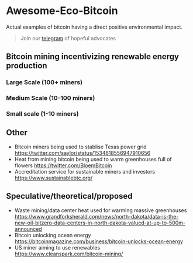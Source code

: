 # Awesome-Eco-Bitcoin

Actual examples of bitcoin having a direct positive environmental impact.

> Join our <a href="https://t.me/bitcoinenviromentalism">telegram</a> of hopeful advocates

## Bitcoin mining incentivizing renewable energy production 

### Large Scale (100+ miners)

### Medium Scale (10-100 miners)

### Small scale (1-10 miners)

## Other 

* Bitcoin miners being used to stablise Texas power grid https://twitter.com/saylor/status/1534618556947910656
* Heat from mining bitcoin being used to warm greenhouses full of flowers https://twitter.com/BloemBitcoin
* Accreditation service for sustainable miners and investors https://www.sustainablebtc.org/

## Speculative/theoretical/proposed

* Waste mining/data center heat used for warming massive greenhouses https://www.grandforksherald.com/news/north-dakota/data-is-the-new-oil-bitzero-data-centers-in-north-dakota-valued-at-up-to-500m-announced 
* Bitcoin unlocking ocean energy https://bitcoinmagazine.com/business/bitcoin-unlocks-ocean-energy
* US miner aiming to use renewables https://www.cleanspark.com/bitcoin-mining/
